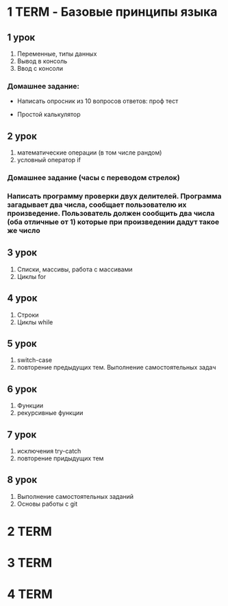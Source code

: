 # 1 TERM - Базовые принципы языка
## 1 урок
1. Переменные, типы данных
2. Вывод в консоль
3. Ввод с консоли

### Домашнее задание: 
- Написать опросник из 10 вопросов ответов: проф тест
+ Простой калькулятор 

## 2 урок
1. математические операции (в том числе рандом)
2. условный оператор if
### Домашнее задание (часы с переводом стрелок) 

### Написать программу проверки двух делителей. Программа загадывает два числа, сообщает пользователю их произведение. Пользователь должен сообщить два числа (оба отличные от 1) которые при произведении дадут такое же число
## 3 урок
1. Списки, массивы, работа с массивами
2. Циклы for
## 4 урок
1. Строки
2. Циклы while
## 5 урок
1. switch-case
2. повторение предыдущих тем. Выполнение самостоятельных задач
## 6 урок
1. Функции 
2. рекурсивные функции
## 7 урок
1. исключения try-catch
2. повторение придыдущих тем
## 8 урок
1. Выполнение самостоятельных заданий
2. Основы работы с git
# 2 TERM
# 3 TERM
# 4 TERM
